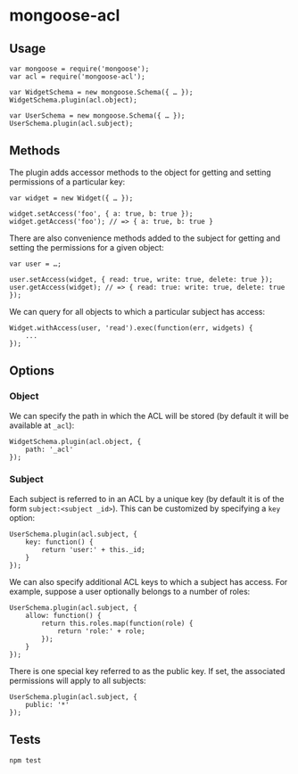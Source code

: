 mongoose-acl
===

Usage
---

    var mongoose = require('mongoose');
    var acl = require('mongoose-acl');
    
    var WidgetSchema = new mongoose.Schema({ … });
    WidgetSchema.plugin(acl.object);
    
    var UserSchema = new mongoose.Schema({ … });
    UserSchema.plugin(acl.subject);
    
Methods
---
The plugin adds accessor methods to the object for getting and setting permissions of a particular key:

    var widget = new Widget({ … });
    
    widget.setAccess('foo', { a: true, b: true });
    widget.getAccess('foo'); // => { a: true, b: true }
    
There are also convenience methods added to the subject for getting and setting the permissions for a given object:

    var user = …;
    
    user.setAccess(widget, { read: true, write: true, delete: true });
    user.getAccess(widget); // => { read: true: write: true, delete: true });
    
We can query for all objects to which a particular subject has access:

    Widget.withAccess(user, 'read').exec(function(err, widgets) {
        ...
    });
    
Options
---

### Object

We can specify the path in which the ACL will be stored (by default it will be available at `_acl`):

    WidgetSchema.plugin(acl.object, {
        path: '_acl'
    });
    
### Subject

Each subject is referred to in an ACL by a unique key (by default it is of the form `subject:<subject _id>`).  This can be customized by specifying a `key` option:

    UserSchema.plugin(acl.subject, {
        key: function() {
            return 'user:' + this._id;
        }
    });
    
We can also specify additional ACL keys to which a subject has access.  For example, suppose a user optionally belongs to a number of roles:

    UserSchema.plugin(acl.subject, {
        allow: function() {
            return this.roles.map(function(role) {
                return 'role:' + role;
            });
        }
    });
    
There is one special key referred to as the public key.  If set, the associated permissions will apply to all subjects:

    UserSchema.plugin(acl.subject, {
        public: '*'
    });
    
Tests
---

    npm test